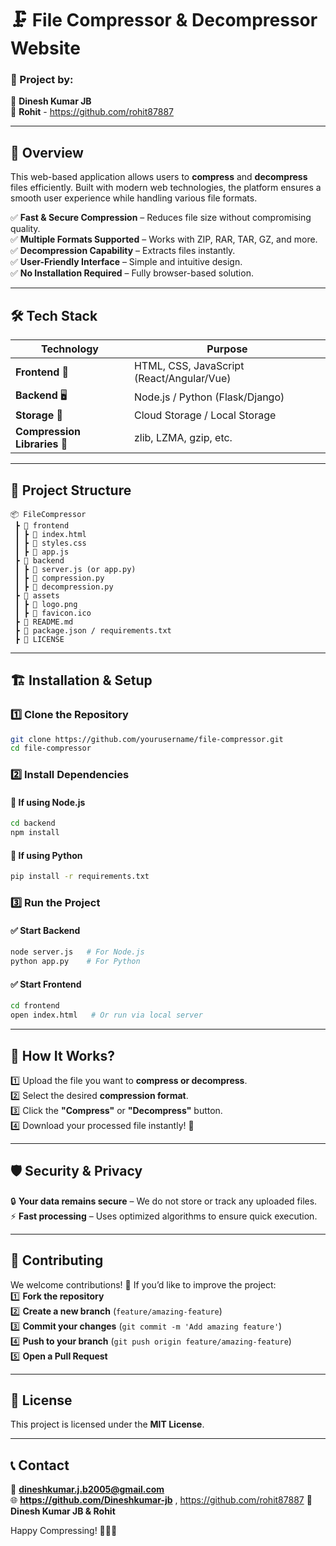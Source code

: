 

# 🗜️ File Compressor & Decompressor Website  

### 🚀 Project by:  
👤 **Dinesh Kumar JB**  
👤 **Rohit**  -  https://github.com/rohit87887

---

## 📌 Overview  
This web-based application allows users to **compress** and **decompress** files efficiently. Built with modern web technologies, the platform ensures a smooth user experience while handling various file formats.  

✅ **Fast & Secure Compression** – Reduces file size without compromising quality.  
✅ **Multiple Formats Supported** – Works with ZIP, RAR, TAR, GZ, and more.  
✅ **Decompression Capability** – Extracts files instantly.  
✅ **User-Friendly Interface** – Simple and intuitive design.  
✅ **No Installation Required** – Fully browser-based solution.  

---

## 🛠️ Tech Stack  
| Technology  | Purpose |
|-------------|---------|
| **Frontend** 🎨 | HTML, CSS, JavaScript (React/Angular/Vue) |
| **Backend** 🖥️ | Node.js / Python (Flask/Django) |
| **Storage** 💾 | Cloud Storage / Local Storage |
| **Compression Libraries** 🔧 | zlib, LZMA, gzip, etc. |

---

## 📂 Project Structure  
```
📦 FileCompressor  
 ┣ 📂 frontend  
 ┃ ┣ 📜 index.html  
 ┃ ┣ 📜 styles.css  
 ┃ ┣ 📜 app.js  
 ┣ 📂 backend  
 ┃ ┣ 📜 server.js (or app.py)  
 ┃ ┣ 📜 compression.py  
 ┃ ┣ 📜 decompression.py  
 ┣ 📂 assets  
 ┃ ┣ 📜 logo.png  
 ┃ ┣ 📜 favicon.ico  
 ┣ 📜 README.md  
 ┣ 📜 package.json / requirements.txt  
 ┣ 📜 LICENSE  
```

---

## 🏗️ Installation & Setup  

### 1️⃣ Clone the Repository  
```sh
git clone https://github.com/yourusername/file-compressor.git
cd file-compressor
```

### 2️⃣ Install Dependencies  
#### 📌 If using Node.js  
```sh
cd backend
npm install
```
#### 📌 If using Python  
```sh
pip install -r requirements.txt
```

### 3️⃣ Run the Project  
#### ✅ Start Backend  
```sh
node server.js   # For Node.js  
python app.py    # For Python
```
#### ✅ Start Frontend  
```sh
cd frontend
open index.html   # Or run via local server
```

---

## 🎯 How It Works?  
1️⃣ Upload the file you want to **compress or decompress**.  
2️⃣ Select the desired **compression format**.  
3️⃣ Click the **"Compress"** or **"Decompress"** button.  
4️⃣ Download your processed file instantly! 🚀  

---

## 🛡️ Security & Privacy  
🔒 **Your data remains secure** – We do not store or track any uploaded files.  
⚡ **Fast processing** – Uses optimized algorithms to ensure quick execution.  

---

## 📢 Contributing  
We welcome contributions! 🎉 If you’d like to improve the project:  
1️⃣ **Fork the repository**  
2️⃣ **Create a new branch** (`feature/amazing-feature`)  
3️⃣ **Commit your changes** (`git commit -m 'Add amazing feature'`)  
4️⃣ **Push to your branch** (`git push origin feature/amazing-feature`)  
5️⃣ **Open a Pull Request**  

---

## 📝 License  
This project is licensed under the **MIT License**.  

---

## 📞 Contact  
📧 **dineshkumar.j.b2005@gmail.com**  
🌐 **https://github.com/Dineshkumar-jb**      ,     https://github.com/rohit87887
👥 **Dinesh Kumar JB & Rohit**  

Happy Compressing! 🎉🚀🔧
